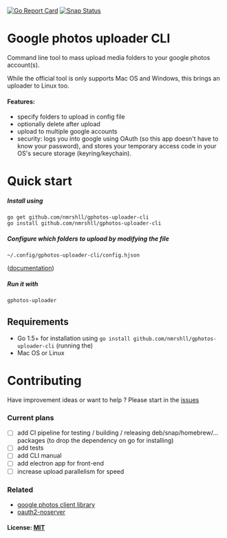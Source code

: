 [![Go Report Card](https://goreportcard.com/badge/github.com/nmrshll/gphotos-uploader-cli)](https://goreportcard.com/report/github.com/nmrshll/gphotos-uploader-cli)
[![Snap Status](https://build.snapcraft.io/badge/nmrshll/gphotos-uploader-cli.svg)](https://build.snapcraft.io/user/nmrshll/gphotos-uploader-cli)

# Google photos uploader CLI
Command line tool to mass upload media folders to your google photos account(s).    

While the official tool is only supports Mac OS and Windows, this brings an uploader to Linux too.

#### Features:
- specify folders to upload in config file
- optionally delete after upload
- upload to multiple google accounts
- security: logs you into google using OAuth (so this app doesn't have to know your password), and stores your temporary access code in your OS's secure storage (keyring/keychain).

# Quick start
##### Install using     
```
go get github.com/nmrshll/gphotos-uploader-cli
go install github.com/nmrshll/gphotos-uploader-cli
```    
##### Configure which folders to upload by modifying the file 
```
~/.config/gphotos-uploader-cli/config.hjson
```
([documentation](./docs/configuration.md))    
##### Run it with 
```
gphotos-uploader
```    

## Requirements
- Go 1.5+ for installation using `go install github.com/nmrshll/gphotos-uploader-cli` (running the)
- Mac OS or Linux

# Contributing
Have improvement ideas or want to help ? Please start in the [issues](https://github.com/nmrshll/gphotos-uploader-cli/issues)  

### Current plans
- [ ] add CI pipeline for testing / building / releasing deb/snap/homebrew/... packages (to drop the dependency on go for installing)
- [ ] add tests
- [ ] add CLI manual
- [ ] add electron app for front-end
- [ ] increase upload parallelism for speed

### Related
- [google photos client library](github.com/nmrshll/google-photos-api-client-go)
- [oauth2-noserver](github.com/nmrshll/oauth2ns)


#### License: [MIT](./.docs/LICENSE)
